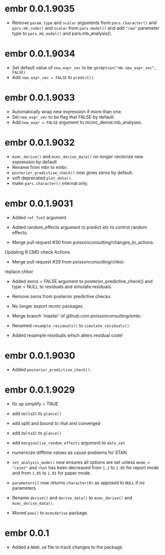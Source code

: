 <!-- NEWS.md is maintained by https://cynkra.github.io/fledge, do not edit -->

# embr 0.0.1.9035

- Remove `param_type` and `scalar` arguments from `pars.character()` and `pars.mb_code()` and `scalar` from `pars.model()` and add `"raw"` parameter type to `pars.mb_model()` and pars.mb_analysis().


# embr 0.0.1.9034

- Set default value of `new_expr_vec` to be `getOption("mb.new_expr_vec", FALSE)`
- Add `new_expr_vec = FALSE` to `predict()`.


# embr 0.0.1.9033

- Automatically wrap new expression if more than one.
- Set `new_expr_vec` to be flag that FALSE by default.
- Add `new_expr = FALSE` argument to mcmc_derive.mb_analyses.


# embr 0.0.1.9032

- `mcmc_derive()` and `mcmc_derive_data()` no longer vectorize new expression by default
- Rename from mbr to embr.
- `posterior_predictive_check()` now gives zeros by default.
- soft deprecated `plot_data()`.
- make `pars.character()` internal only.


# embr 0.0.1.9031

- Added `ref_fun2` argument.

- Added random_effects argument to predict etc to control random effects.

- Merge pull request #30 from poissonconsulting/changes_to_actions.

Updating R CMD check Actions

- Merge pull request #29 from poissonconsulting/chkor.

replace chkor

- Added zeros = FALSE argument to posterior_predictive_check() and type = NULL to residuals and simulate residuals.

- Remove zeros from posterior predictive checks.

- No longer export mcmc packages.

- Merge branch 'master' of github.com:poissonconsulting/embr.


- Renamed `resample_residuals()` to `simulate_residuals()`.

- Added resample residuals which alters residual code!


# embr 0.0.1.9030

- Added `posterior_predictive_check()`.


# embr 0.0.1.9029

- fix up simplify = TRUE
- add `deltaIC` to `glance()`


- add split and bound to rhat and converged
- add `deltaIC` to `glance()`
- add `marginalize_random_effects` argument to `data_set`
- numericize difftime values as cause problems for STAN
- `set_analysis_mode()` now ensures all options are set unless `mode = "reset"`
and `rhat` has been decreased from `1.1` to `1.05` for report mode and from `1.05` to `1.01` for paper mode.
- `parameters()` now returns `character(0)` as opposed to `NULL` if no parameters.
- Rename `derive()` and `derive_data()` to `mcmc_derive()` and `mcmc_derive_data()`.
- Moved `pow()` to `mcmcderive` package.

# embr 0.0.1

- Added a `NEWS.md` file to track changes to the package.

